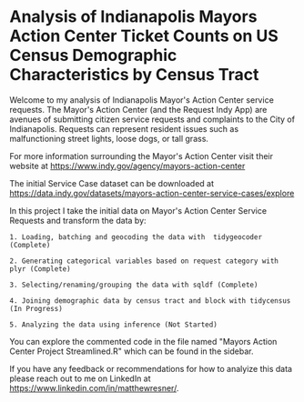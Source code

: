 # Analysis of Indianapolis Mayors Action Center Ticket Counts on US Census Demographic Characteristics by Census Tract

Welcome to my analysis of Indianapolis Mayor's Action Center service requests. The Mayor's Action Center (and the Request Indy App) are avenues of submitting citizen service requests and complaints to the City of Indianapolis. Requests can represent resident issues such as malfunctioning street lights, loose dogs, or tall grass. 

For more information surrounding the Mayor's Action Center visit their website at https://www.indy.gov/agency/mayors-action-center

The initial Service Case dataset can be downloaded at https://data.indy.gov/datasets/mayors-action-center-service-cases/explore

In this project I take the initial data on Mayor's Action Center Service Requests and transform the data by:

	1. Loading, batching and geocoding the data with  tidygeocoder (Complete)
 
	2. Generating categorical variables based on request category with plyr (Complete)
 
	3. Selecting/renaming/grouping the data with sqldf (Complete)
 
	4. Joining demographic data by census tract and block with tidycensus (In Progress)
 
  	5. Analyzing the data using inference (Not Started)
   

You can explore the commented code in the file named "Mayors Action Center Project Streamlined.R" which can be found in the sidebar. 

If you have any feedback or recommendations for how to analyize this data please reach out to me on LinkedIn at https://www.linkedin.com/in/matthewresner/.
